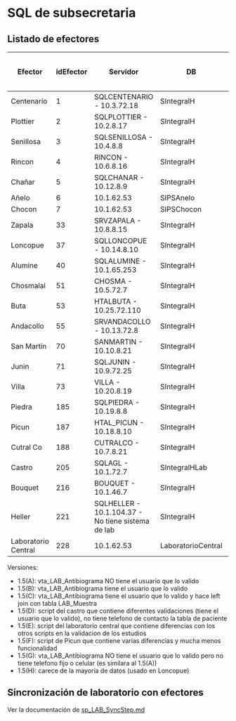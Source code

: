 # SQL de subsecretaria

## Listado de efectores

| Efector | idEfector | Servidor | DB | Version de scripts de migración |
|---------|-----------|----------|----|---------------------------------|
| Centenario | 1 |	SQLCENTENARIO - 10.3.72.18	| SIntegralH | 1.5(A) ✓|
| Plottier | 2|SQLPLOTTIER - 10.2.8.17 |SIntegralH| 1.5(B) ✓|
| Senillosa | 3	|SQLSENILLOSA	- 10.4.8.8 |SIntegralH | 1.5(C) ✓ |
| Rincon | 4|	RINCON - 10.6.8.16	|SIntegralH | 1.5(B) ✓|
| Chañar | 5|	SQLCHANAR - 10.12.8.9	|SIntegralH| 1.5(B) ✓|
| Añelo | 6	|10.1.62.53	|SIPSAnelo| 1.5(B) ✓|
| Chocon |7	|10.1.62.53	|SIPSChocon| 1.5(B) ✓|
| Zapala | 33	|SRVZAPALA	- 10.8.8.15 |SIntegralH| 1.5(A) ✓|
| Loncopue | 37	|SQLLONCOPUE - 10.14.8.10	|SIntegralH | 1.5(H) ✓|
| Alumine | 40|	SQLALUMINE	- 10.1.65.253 |SIntegralH| |
| Chosmalal | 51|	CHOSMA - 10.5.72.7	|SIntegralH | 1.5(B) ✓|
| Buta | 53	|HTALBUTA	- 10.25.72.110 |SIntegralH | 1.5(G) ✓|
| Andacollo | 55|	SRVANDACOLLO	- 10.13.72.8 |SIntegralH |1.5(B) ✓|
| San Martín | 70	|SANMARTIN - 10.10.8.21	| SIntegralH | 1.5(A) ✓|
| Junin | 71|	SQLJUNIN - 10.9.72.25 |SIntegralH | 1.5(A) ✓|
| Villa | 73|	VILLA	- 10.20.8.19 |SIntegralH | 1.5(A) ✓|
| Piedra | 185	| SQLPIEDRA	- 10.19.8.8 |SIntegralH | 1.5(A) ✓|
| Picun | 187	|HTAL_PICUN	- 10.18.8.10 |SIntegralH | 1.5(F) ✓|
| Cutral Co | 188	|CUTRALCO	- 10.7.8.21|SIntegralH | 1.5(B) ✓|
| Castro | 205	|SQLAGL	- 10.1.72.7 |SIntegralHLab | 1.5(D) ✓|
| Bouquet | 216	|BOUQUET	- 10.1.46.7 |SIntegralH | 1.5(B) ✓|
| Heller | 221	|SQLHELLER - 10.1.104.37 - No tiene sistema de lab |SIntegralH ||
| Laboratorio Central | 228	| 10.1.62.53 |LaboratorioCentral | 1.5(E)|

Versiones:
- 1.5(A): vta_LAB_Antibiograma NO tiene el usuario que lo valido
- 1.5(B): vta_LAB_Antibiograma tiene el usuario que lo valido
- 1.5(C): vta_LAB_Antibiograma tiene el usuario que lo valido y hace left join con tabla LAB_Muestra
- 1.5(D): script del castro que contiene diferentes validaciones (tiene el usuario que lo valido), no tiene telefono de contacto la tabla de paciente
- 1.5(E): script del laboratorio central que contiene diferencias con los otros scripts en la validacion de los estudios
- 1.5(F): script de Picun que contiene varias diferencias y mucha menos funcionalidad
- 1.5(G): vta_LAB_Antibiograma NO tiene el usuario que lo valido pero no tiene telefono fijo o celular (es similara al 1.5(A))
- 1.5(H): carece de la mayoría de datos (usado en Loncopue)


## Sincronización de laboratorio con efectores

Ver la documentación de [sp_LAB_SyncStep.md](sp_LAB_SyncStep.md)
